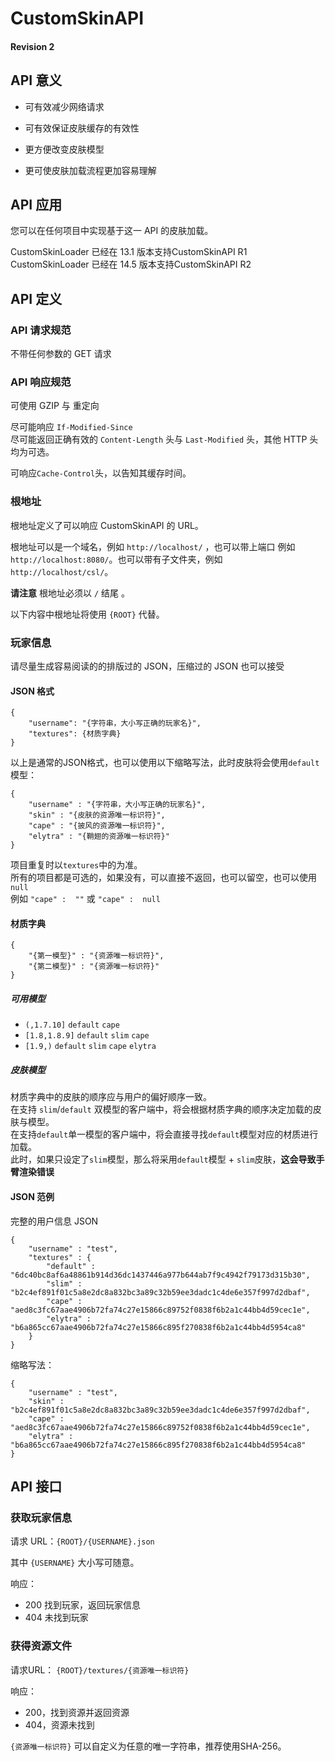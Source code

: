 # CustomSkinAPI
#### Revision 2
## API 意义

- 可有效减少网络请求
- 可有效保证皮肤缓存的有效性
- 更方便改变皮肤模型

- 更可使皮肤加载流程更加容易理解

## API 应用

您可以在任何项目中实现基于这一 API 的皮肤加载。  

CustomSkinLoader 已经在 13.1 版本支持CustomSkinAPI R1  
CustomSkinLoader 已经在 14.5 版本支持CustomSkinAPI R2 
  
## API 定义

### API 请求规范

不带任何参数的 GET 请求

### API 响应规范
可使用 GZIP 与 重定向  

尽可能响应 `If-Modified-Since`   
尽可能返回正确有效的 `Content-Length` 头与 `Last-Modified` 头，其他 HTTP 头均为可选。  

可响应`Cache-Control`头，以告知其缓存时间。    

### 根地址

根地址定义了可以响应 CustomSkinAPI 的 URL。

根地址可以是一个域名，例如 `http://localhost/` ，也可以带上端口 例如  `http://localhost:8080/`。也可以带有子文件夹，例如 `http://localhost/csl/`。

**请注意** 根地址必须以 `/` 结尾 。

以下内容中根地址将使用 `{ROOT}` 代替。

### 玩家信息

请尽量生成容易阅读的的排版过的 JSON，压缩过的 JSON 也可以接受

#### JSON 格式
```
{
    "username": "{字符串，大小写正确的玩家名}",
    "textures": {材质字典}
}
```
以上是通常的JSON格式，也可以使用以下缩略写法，此时皮肤将会使用`default`模型：  
```
{
    "username" : "{字符串，大小写正确的玩家名}",
    "skin" : "{皮肤的资源唯一标识符}",
    "cape" : "{披风的资源唯一标识符}",
    "elytra" : "{鞘翅的资源唯一标识符}"
}
``` 

项目重复时以`textures`中的为准。    
所有的项目都是可选的，如果没有，可以直接不返回，也可以留空，也可以使用`null`   
例如 `"cape" :  ""` 或 `"cape" :  null`

#### 材质字典
```
{
    "{第一模型}" : "{资源唯一标识符}",
    "{第二模型}" : "{资源唯一标识符}"
}
```
##### 可用模型
- `(,1.7.10]` `default` `cape`  
- `[1.8,1.8.9]` `default` `slim` `cape` 
- `[1.9,)` `default` `slim` `cape` `elytra`
##### 皮肤模型
材质字典中的皮肤的顺序应与用户的偏好顺序一致。  
在支持 `slim`/`default` 双模型的客户端中，将会根据材质字典的顺序决定加载的皮肤与模型。  
在支持`default`单一模型的客户端中，将会直接寻找`default`模型对应的材质进行加载。  
此时，如果只设定了`slim`模型，那么将采用`default`模型 + `slim`皮肤，**这会导致手臂渲染错误**   

#### JSON 范例
完整的用户信息 JSON
```
{
    "username" : "test",
    "textures" : {
        "default" : "6dc40bc8af6a48861b914d36dc1437446a977b644ab7f9c4942f79173d315b30",
        "slim" : "b2c4ef891f01c5a8e2dc8a832bc3a89c32b59ee3dadc1c4de6e357f997d2dbaf",
        "cape" : "aed8c3fc67aae4906b72fa74c27e15866c89752f0838f6b2a1c44bb4d59cec1e",
        "elytra" : "b6a865cc67aae4906b72fa74c27e15866c895f270838f6b2a1c44bb4d5954ca8"
    }
}
```
缩略写法：
```
{
    "username" : "test",
    "skin" : "b2c4ef891f01c5a8e2dc8a832bc3a89c32b59ee3dadc1c4de6e357f997d2dbaf",
    "cape" : "aed8c3fc67aae4906b72fa74c27e15866c89752f0838f6b2a1c44bb4d59cec1e",
    "elytra" : "b6a865cc67aae4906b72fa74c27e15866c895f270838f6b2a1c44bb4d5954ca8"
}
```
## API 接口
### 获取玩家信息
请求 URL：`{ROOT}/{USERNAME}.json`

其中 `{USERNAME}` 大小写可随意。

响应：
 - 200 找到玩家，返回玩家信息
 - 404 未找到玩家

### 获得资源文件
请求URL： `{ROOT}/textures/{资源唯一标识符}`

响应：
 - 200，找到资源并返回资源
 - 404，资源未找到

`{资源唯一标识符}` 可以自定义为任意的唯一字符串，推荐使用SHA-256。
